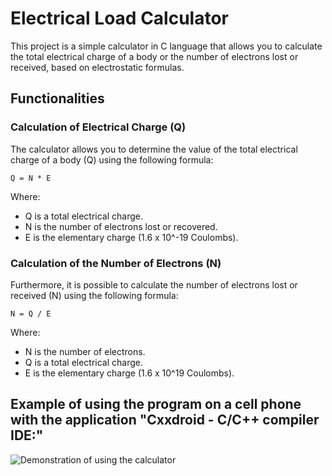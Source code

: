 # Electrical Load Calculator
This project is a simple calculator in C language that allows you to calculate the total electrical charge of a body or the number of electrons lost or received, based on electrostatic formulas.

## Functionalities

### Calculation of Electrical Charge (Q)
The calculator allows you to determine the value of the total electrical charge of a body (Q) using the following formula:

```Q = N * E```

Where:

- Q is a total electrical charge.
- N is the number of electrons lost or recovered.
- E is the elementary charge (1.6 x 10^-19 Coulombs).

### Calculation of the Number of Electrons (N)
Furthermore, it is possible to calculate the number of electrons lost or received (N) using the following formula:

```N = Q / E```

Where:

- N is the number of electrons.
- Q is a total electrical charge.
- E is the elementary charge (1.6 x 10^19 Coulombs).

## Example of using the program on a cell phone with the application "Cxxdroid - C/C++ compiler IDE:"

![Demonstration of using the calculator](preview.jpg)